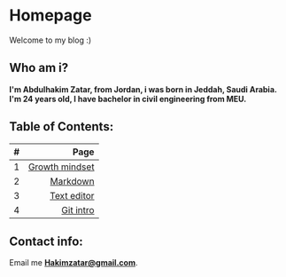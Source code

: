 # Homepage
Welcome to my blog :)


## Who am i?
**I'm Abdulhakim Zatar, from Jordan, i was born in Jeddah, Saudi Arabia.
I'm 24 years old, I have bachelor in civil engineering from MEU.**


## Table of Contents:

| \# |          Page           | 
| -- |------------------------:|
| 1  | [Growth mindset](lab01b)|
| 2  | [Markdown](read01)      |
| 3  | [Text editor](read02)   |
| 4  | [Git intro](read03)     |


## Contact info:
Email me **Hakimzatar@gmail.com**.
